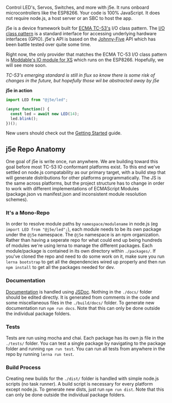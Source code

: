 Control LED's, Servos, Switches, and more with j5e. It runs onboard microcontrollers like the ESP8266. Your code is 100% JavaScript. It does not require node.js, a host server or an SBC to host the app.

j5e is a device framework built for [ECMA TC-53's](https://www.ecma-international.org/memento/tc53.htm) I/O class pattern. The [I/O class pattern](https://gist.github.com/phoddie/166c9c17b2f31d0beda9f2410a219268) is a standard interface for accessing underlying hardware interfaces (GPIO). j5e's API is based on the [Johnny-Five](https://github.com/rwaldron.johnny-five) API which has been battle tested over quite some time. 

Right now, the only provider that matches the ECMA TC-53 I/O class pattern is [Moddable's IO module for XS](https://github.com/Moddable-OpenSource/moddable/blob/public/documentation/io/io.md) which runs on the ESP8266. Hopefully, we will see more soon. 

*TC-53's emerging standard is still in flux so know there is some risk of changes in the future, but hopefully those wil be abstracted away by j5e*

**j5e in action**
````js
import LED from "@j5e/led";

(async function() {
  const led = await new LED(14);
  led.blink();
})();
````

New users should check out the [Getting Started](tutorial-GETSTARTED.html) guide.

## j5e Repo Anatomy
One goal of j5e is write once, run anywhere. We are building toward this goal before most TC-53 IO conformant platforms exist. To this end we've settled on node.js compatability as our primary target, with a build step that will generate distributions for other platforms programmatically. The JS is the same across platforms, but the project structure has to change in order to work with different implementations of ECMAScript Modules (package.json vs manifest.json and inconsistent module resolution schemes).

### It's a Mono-Repo
In order to resolve module paths by ```namespace/modulename``` in node.js (eg ```import LED from "@j5e/led";```), each module needs to be its own package under the ```@j5e``` namespace. The ```@j5e``` namespace is an npm organization. Rather than having a seperate repo for what could end up being hundreds of modules we're using lerna to manage the different packages. Each module/package is contained in its own directory within ```./packages/```. If you've cloned the repo and need to do some work on it, make sure you run ```lerna bootstrap``` to get all the dependencies wired up properly and then run ```npm install``` to get all the packages needed for dev.

### Documentation
[Documentation](https://dtex.github.io/j5e/) is handled using [JSDoc](https://jsdoc.app/). Nothing in the ```./docs/``` folder should be edited directly. It is generated from comments in the code and some miscellaneous files in the ```./build/docs/``` folder. To generate new documentation run ```npm run docs```. Note that this can only be done outside the individual package folders.

### Tests
Tests are run using mocha and chai. Each package has its own js file in the ```./tests/``` folder. You can test a single package by navigating to the package folder and running ```npm run test```. You can run all tests from anywhere in the repo by running ```lerna run test```.

### Build Process
Creating new builds for the ```./dist/``` folder is handled with simple node.js scripts (no task runner). A build script is necessary for every platform except node.js. To generate new dists, just run ```npm run dist```. Note that this can only be done outside the individual package folders.